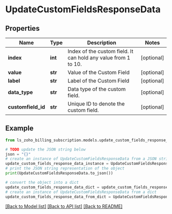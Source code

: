 # UpdateCustomFieldsResponseData


## Properties

Name | Type | Description | Notes
------------ | ------------- | ------------- | -------------
**index** | **int** | Index of the custom field. It can hold any value from 1 to 10. | [optional] 
**value** | **str** | Value of the Custom Field | [optional] 
**label** | **str** | Label of the Custom Field | [optional] 
**data_type** | **str** | Data type of the custom field. | [optional] 
**customfield_id** | **str** | Unique ID to denote the custom field. | [optional] 

## Example

```python
from ls_zoho_billing_subscription.models.update_custom_fields_response_data import UpdateCustomFieldsResponseData

# TODO update the JSON string below
json = "{}"
# create an instance of UpdateCustomFieldsResponseData from a JSON string
update_custom_fields_response_data_instance = UpdateCustomFieldsResponseData.from_json(json)
# print the JSON string representation of the object
print(UpdateCustomFieldsResponseData.to_json())

# convert the object into a dict
update_custom_fields_response_data_dict = update_custom_fields_response_data_instance.to_dict()
# create an instance of UpdateCustomFieldsResponseData from a dict
update_custom_fields_response_data_from_dict = UpdateCustomFieldsResponseData.from_dict(update_custom_fields_response_data_dict)
```
[[Back to Model list]](../README.md#documentation-for-models) [[Back to API list]](../README.md#documentation-for-api-endpoints) [[Back to README]](../README.md)


